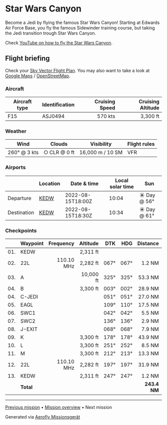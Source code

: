 Star Wars Canyon
==================

Become a Jedi by flying the famous Star Wars Canyon! Starting at Edwards Air Force Base, you fly the famous Sidewinder training course, but taking the Jedi transition trough Star Wars Canyon.

Check [YouTube on how to fly the Star Wars Canyon](https://www.youtube.com/watch?v=2_L357HY7MQ).

Flight briefing
---------------

Check your [Sky Vector Flight Plan](https://skyvector.com/?ll=34.908089,-117.885528&chart=301&zoom=3&fpl=N0570A000%20KEDW%203539N11829W%203608N11827W%203625N11801W%203619N11741W%203623N11736W%203621N11734W%203624N11724W%203539N11722W%203537N11732W%203525N11740W%20KEDW). You may also want to take a look at [Google Maps](https://www.google.com/maps/@?api=1&map_action=map&center=35.662378,-117.92500000000001&zoom=7&basemap=terrain) / [OpenStreetMap](https://www.openstreetmap.org/#map=7/35.662378/-117.92500000000001).

### Aircraft

| Aircraft type | Identification | Cruising Speed | Cruising Altitude |
|---------------|----------------|---------------:|------------------:|
| F15           | ASJ0494        |        570 kts |          3,300 ft |

### Weather

| Wind         | Clouds          | Visibility       | Flight rules |
|--------------|-----------------|------------------|--------------|
| 260° @ 3 kts | ○ CLR @ 0 ft | 16,000 m / 10 SM | VFR |

### Airports

|             | Location                                   | Date & time    | Local solar time | Sun |
|-------------|--------------------------------------------|----------------|------------------|-----|
| Departure   | [KEDW](https://skyvector.com/airport/KEDW) | 2022-08-15T18:00Z | 10:04 | ☀ Day @ 56° |
| Destination | [KEDW](https://skyvector.com/airport/KEDW) | 2022-08-15T18:30Z | 10:34 | ☀ Day @ 61° |

### Checkpoints

|     | Waypoint  | Frequency  | Altitude  | DTK  | HDG  | Distance |   ETE |
|:---:|-----------|-----------:|----------:|-----:|-----:|---------:|------:|
| 01. | KEDW      |            |  2,311 ft |      |      |          |       |
| 02. | 22L       | 110.10 MHz |  2,282 ft | 067° | 067° |   1.2 NM | 02:29 |
| 03. | A         |            | 10,000 ft | 325° | 325° |  53.3 NM | 05:38 |
| 04. | B         |            |  3,300 ft | 003° | 002° |  28.9 NM | 03:03 |
| 04. | C-JEDI    |            |           | 051° | 051° |  27.0 NM | 02:50 |
| 05. | EAGL      |            |           | 109° | 110° |  17.5 NM | 01:50 |
| 06. | SWC1      |            |           | 042° | 042° |   5.5 NM | 00:35 |
| 07. | SWC2      |            |           | 136° | 136° |   2.9 NM | 00:19 |
| 08. | J-EXIT    |            |           | 068° | 068° |   7.9 NM | 00:50 |
| 09. | K         |            |  3,300 ft | 178° | 178° |  43.9 NM | 04:38 |
| 10. | L         |            |  3,300 ft | 251° | 252° |   8.5 NM | 00:55 |
| 11. | M         |            |  3,300 ft | 212° | 213° |  13.3 NM | 01:25 |
| 12. | 22L       | 110.10 MHz |  2,282 ft | 197° | 197° |  31.9 NM | 03:22 |
| 13. | KEDW      |            |  2,311 ft | 247° | 247° |   1.2 NM | 02:29 |
|     | **Total** |            |           |      |      | **243.4 NM** | **30:26** |

----

[Previous mission](./Sidewinder_Low_Level.md) • [Mission overview](./README.md) • Next mission

Generated via [Aerofly Missionsgerät](https://github.com/fboes/aerofly-missions)
